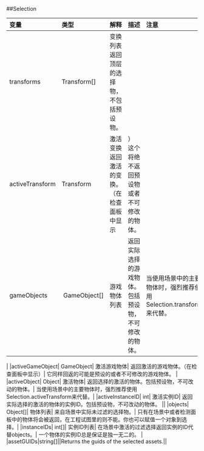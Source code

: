 ##Selection



|变量|类型|解释|描述|注意|
|:--|:--|:--|:--|:--|
|transforms|Transform[]|变换列表	返回顶层的选择物，不包括预设物。||	|activeTransform|	Transform|	激活变换	返回激活的变换。（在检查面板中显示|）	这个将绝不返回预设物或者不可修改的物体。|
|gameObjects|	 GameObject[]|	游戏物体列表|	返回实际选择的游戏物体。包括预设物，不可修改的物体。|	当使用场景中的主要物体时，强烈推荐使用Selection.transforms来代替。|
|activeGameObject|	GameObject|	激活游戏物体|	返回激活的游戏物体。（在检查面板中显示）|	它同样回返的可能是预设的或者不可修改的游戏物体。|
|activeObject|	Object|	激活物体|	返回选择的激活的物体。包括预设物，不可改动的物体。|	当使用场景中的主要物体时，强烈推荐使用Selection.activeTransform来代替。|
|activeInstanceID|	int|	激活实例ID|	返回实际选择的激活的物体的实例ID。包括预设物，不可改动的物体。	||
|objects|	Object[]|	物体列表|	来自场景中实际未过滤的选择物。|	只有在场景中或者检测面板中的物体将会被返回，在工程试图里的则不能。你也可以赋值一个对象到选择。|
|instanceIDs|	int[]|	实例ID列表|	在场景中激活的过滤选择返回实例的ID代替objects。|	一个物体的实例ID总是保证是独一无二的。|
|assetGUIDs|string[]||Returns the guids of the selected assets.||






